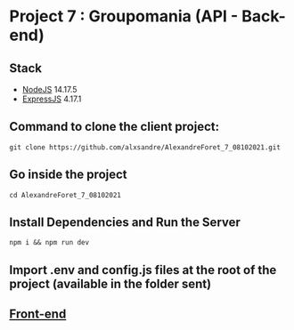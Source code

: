 # Project 7 : Groupomania (API - Back-end)

## Stack
- [NodeJS](https://nodejs.org) 14.17.5
- [ExpressJS](https://expressjs.com/fr/) 4.17.1

## Command to clone the client project:
```shell
git clone https://github.com/alxsandre/AlexandreForet_7_08102021.git
```

## Go inside the project
```shell
cd AlexandreForet_7_08102021
```

## Install Dependencies and Run the Server
```shell
npm i && npm run dev
```

## Import .env and config.js files at the root of the project (available in the folder sent)

## [Front-end](https://github.com/OpenClassrooms-Student-Center/dwj-projet6)